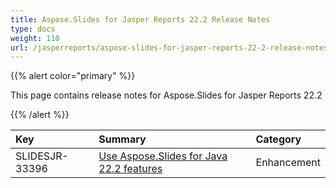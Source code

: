 ```yaml
---
title: Aspose.Slides for Jasper Reports 22.2 Release Notes
type: docs
weight: 110
url: /jasperreports/aspose-slides-for-jasper-reports-22-2-release-notes/
---
```


{{% alert color="primary" %}} 

This page contains release notes for Aspose.Slides for Jasper Reports 22.2

{{% /alert %}} 

|**Key**|**Summary**|**Category**|
| :- | :- | :- |
|SLIDESJR-33396|[Use Aspose.Slides for Java 22.2 features](/slides/java/aspose-slides-for-java-22-2-release-notes/)|Enhancement|